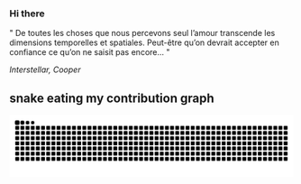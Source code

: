 ### Hi there

<!-- INSERT QUOTE START --> 

" De toutes les choses que nous percevons seul l’amour transcende les dimensions temporelles et spatiales. Peut-être qu’on devrait accepter en confiance ce qu’on ne saisit pas encore… "

_Interstellar, Cooper_

<!-- INSERT QUOTE END -->

## snake eating my contribution graph
![snake gif](https://github.com/Loupthevenin/Loupthevenin/blob/output/github-contribution-grid-snake-dark.svg)
